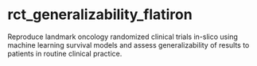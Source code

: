 # rct_generalizability_flatiron
Reproduce landmark oncology randomized clinical trials in-slico using machine learning survival models and assess generalizability of results to patients in routine clinical practice. 
